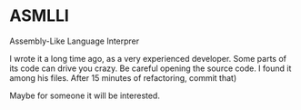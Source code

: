 # ASMLLI
Assembly-Like Language Interprer

I wrote it a long time ago, as a very experienced developer. Some parts of its code can drive you crazy. Be careful opening the source code. I found it among his files. After 15 minutes of refactoring, commit that)

Maybe for someone it will be interested.
